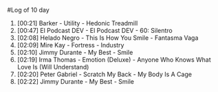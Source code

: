 #Log of 10 day

1. [00:21] Barker - Utility - Hedonic Treadmill
1. [00:47] El Podcast DEV - El Podcast DEV - 60: Silentro
1. [02:08] Helado Negro - This Is How You Smile - Fantasma Vaga
1. [02:09] Mire Kay - Fortress - Industry
1. [02:10] Jimmy Durante - My Best - Smile
1. [02:19] Irma Thomas - Emotion (Deluxe) - Anyone Who Knows What Love Is (Will Understand)
1. [02:20] Peter Gabriel - Scratch My Back - My Body Is A Cage
1. [02:22] Jimmy Durante - My Best - Smile
